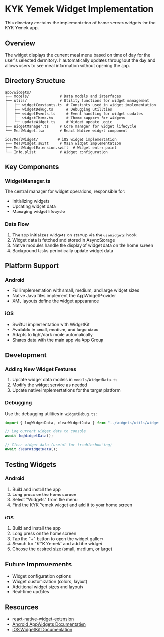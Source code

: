 # KYK Yemek Widget Implementation

This directory contains the implementation of home screen widgets for the KYK Yemek app.

## Overview

The widget displays the current meal menu based on time of day for the user's selected dormitory. It automatically updates throughout the day and allows users to see meal information without opening the app.

## Directory Structure

```
app/widgets/
├── models/              # Data models and interfaces
├── utils/               # Utility functions for widget management
│   ├── widgetConstants.ts  # Constants used in widget implementation
│   ├── widgetDebug.ts      # Debugging utilities
│   ├── widgetEvents.ts     # Event handling for widget updates
│   ├── widgetTheme.ts      # Theme support for widgets
│   └── updateWidget.ts     # Widget update logic
├── WidgetManager.ts     # Core manager for widget lifecycle
└── MealWidget.tsx       # React Native widget component

ios/MealWidget/         # iOS widget implementation
├── MealWidget.swift     # Main widget implementation
├── MealWidgetExtension.swift  # Widget entry point
└── Info.plist           # Widget configuration
```

## Key Components

### WidgetManager.ts

The central manager for widget operations, responsible for:

- Initializing widgets
- Updating widget data
- Managing widget lifecycle

### Data Flow

1. The app initializes widgets on startup via the `useWidgets` hook
2. Widget data is fetched and stored in AsyncStorage
3. Native modules handle the display of widget data on the home screen
4. Background tasks periodically update widget data

## Platform Support

### Android

- Full implementation with small, medium, and large widget sizes
- Native Java files implement the AppWidgetProvider
- XML layouts define the widget appearance

### iOS

- SwiftUI implementation with WidgetKit
- Available in small, medium, and large sizes
- Adapts to light/dark mode automatically
- Shares data with the main app via App Group

## Development

### Adding New Widget Features

1. Update widget data models in `models/WidgetData.ts`
2. Modify the widget service as needed
3. Update native implementations for the target platform

### Debugging

Use the debugging utilities in `widgetDebug.ts`:

```typescript
import { logWidgetData, clearWidgetData } from "../widgets/utils/widgetDebug";

// Log current widget data to console
await logWidgetData();

// Clear widget data (useful for troubleshooting)
await clearWidgetData();
```

## Testing Widgets

### Android

1. Build and install the app
2. Long press on the home screen
3. Select "Widgets" from the menu
4. Find the KYK Yemek widget and add it to your home screen

### iOS

1. Build and install the app
2. Long press on the home screen
3. Tap the "+" button to open the widget gallery
4. Search for "KYK Yemek" and add the widget
5. Choose the desired size (small, medium, or large)

## Future Improvements

- Widget configuration options
- Widget customization (colors, layout)
- Additional widget sizes and layouts
- Real-time updates

## Resources

- [react-native-widget-extension](https://github.com/react-native-widget-extension)
- [Android AppWidgets Documentation](https://developer.android.com/develop/ui/views/appwidgets)
- [iOS WidgetKit Documentation](https://developer.apple.com/documentation/widgetkit)

